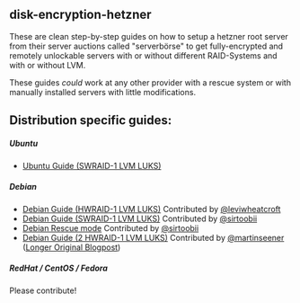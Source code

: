 ## disk-encryption-hetzner

These are clean step-by-step guides on how to setup a hetzner root server from their server auctions called "serverbörse" to get fully-encrypted and remotely unlockable servers with or without different RAID-Systems and with or without LVM.

These guides *could* work at any other provider with a rescue system or with manually installed servers with little modifications.

## Distribution specific guides:

##### Ubuntu

* [Ubuntu Guide (SWRAID-1 LVM LUKS)](ubuntu/ubuntu_swraid_lvm_luks.md)

##### Debian

* [Debian Guide (HWRAID-1 LVM LUKS)](debian/debian_hwraid_lvm_luks.md)
Contributed by [@leviwheatcroft](https://github.com/leviwheatcroft)
* [Debian Guide (SWRAID-1 LVM LUKS)](debian/debian_swraid_lvm_luks.md) 
Contributed by [@sirtoobii](https://github.com/sirtoobii)
* [Debian Rescue mode](debian/debian_rescue_mode.md)
Contributed by [@sirtoobii](https://github.com/sirtoobii)
* [Debian Guide (2 HWRAID-1 LVM LUKS)](debian/debian_two_hwraid_lvm_luks.md)
Contributed by [@martinseener](https://github.com/martinseener) ([Longer Original Blogpost](https://www.sysorchestra.com/2018/06/14/hetzner-root-server-with-dual-hardware-raid-1-and-lvm-on-luks-on-debian-9/))

##### RedHat / CentOS / Fedora

Please contribute!
